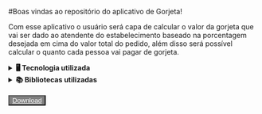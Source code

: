 #Boas vindas ao repositório do aplicativo de Gorjeta!

Com esse aplicativo o usuário será capa de calcular o valor da gorjeta que vai ser dado ao atendente do estabelecimento baseado na porcentagem desejada em cima do valor total do pedido, além disso será possível calcular o quanto cada pessoa vai pagar de gorjeta.

<details>
  <summary><strong>🖥 Tecnologia utilizada</strong></summary><br />

  Para a elaboração desse projeto eu utilizei o EXPO.

  - `Expo` é uma plataforma de código aberto para criar aplicativos nativos universais para Android, iOS e web com JavaScript e React.
 

  - `'It makes building your apps for distribution simple and easy to automate by providing defaults that work well for Expo and React Native projects out of the box, and by handling your app signing credentials for you (if you wish). It also makes sharing builds with your team easier than ever with internal distribution (using ad hoc and/or enterprise "universal" provisioning), deeply integrates with EAS Submit for app store submissions, and has first-class support for the expo-updates library.'`

[Documentação do Expo](https://docs.expo.dev/)  
</details>

<details>
  <summary><strong>📚 Bibliotecas utilizadas</strong></summary><br />

  Para auxiliar na construção do projeto eu utilizei as seguintes bibliotecas:

<details>
<summary>Styled Components</summary><br />

 - Com essa biblioteca é possível criar cada tag dentro do arquivo de estilização e usar as mesmas dentro de cada componente na criação da página ele traz mais organização e facilidade na estruturação do código, dentro do react-native ela tem o plus de manter a sintaxe do CSS convencional para a aplicação.

- `'Utilising tagged template literals (a recent addition to JavaScript) and the power of CSS, styled-components allows you to write actual CSS code to style your components. It also removes the mapping between components and styles – using components as a low-level styling construct could not be easier!'`

[Documentação do Styled Components](https://styled-components.com/docs) 
</details>

<details>
<summary>React Native Currency Input</summary><br />

 - O objetivo do react-native-currency-input é oferecer uma maneira simples e eficaz de lidar com entradas numéricas com formato personalizado, geralmente uma entrada de moeda, mas pode ser usada para qualquer caso de entrada de números.

 [Documentação do React Native Currency Input](https://www.npmjs.com/package/react-native-currency-input) 

</details>

  </details>

<br />
<button style="background-color: grey" class="btn"><a style="color: white" href="https://exp-shell-app-assets.s3.us-west-1.amazonaws.com/android/%40gabrielproenca/gorjeta-app-1216d93a56bf4ac2a54ecf0cf3be2a36-signed.apk" download="gorjeta app download">Download</a></button>

